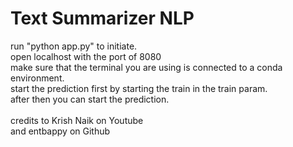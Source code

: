 # Text Summarizer NLP <br />

run "python app.py" to initiate. <br />
open localhost with the port of 8080 <br />
make sure that the terminal you are using is connected to a conda environment. <br />
start the prediction first by starting the train in the train param. <br />
after then you can start the prediction. <br />
<br />
credits to Krish Naik on Youtube <br />
and entbappy on Github <br />
